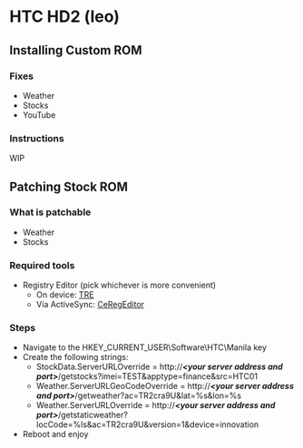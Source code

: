 # HTC HD2 (leo)

## Installing Custom ROM

### Fixes
- Weather
- Stocks
- YouTube

### Instructions

WIP

## Patching Stock ROM

### What is patchable
- Weather
- Stocks

### Required tools
- Registry Editor (pick whichever is more convenient)
    - On device: [TRE](https://github.com/htc-remanila/resources/raw/refs/heads/main/files/TRE.zip)
    - Via ActiveSync: [CeRegEditor](https://github.com/htc-remanila/resources/raw/refs/heads/main/files/CeRegEdit.exe)

### Steps

- Navigate to the HKEY_CURRENT_USER\Software\HTC\Manila key
- Create the following strings:
    - StockData.ServerURLOverride = http://[]()***\<your server address and port\>***/getstocks?imei=TEST&apptype=finance&src=HTC01
    - Weather.ServerURLGeoCodeOverride = http://[]()***\<your server address and port\>***/getweather?ac=TR2cra9U&lat=%s&lon=%s
    - Weather.ServerURLOverride = http://[]()***\<your server address and port\>***/getstaticweather?locCode=%ls&ac=TR2cra9U&version=1&device=innovation
- Reboot and enjoy